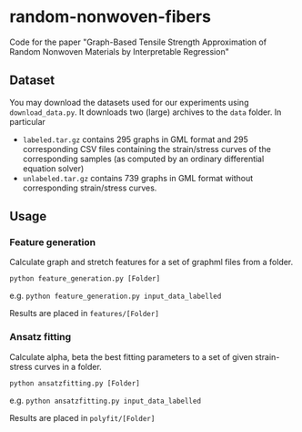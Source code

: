# random-nonwoven-fibers
Code for the paper "Graph-Based Tensile Strength Approximation of Random Nonwoven Materials by Interpretable Regression"


## Dataset
You may download the datasets used for our experiments using ```download_data.py```. 
It downloads two (large) archives to the ```data``` folder.
In particular
- ```labeled.tar.gz``` contains 295 graphs in GML format and 295 corresponding CSV files containing the strain/stress curves of the corresponding samples (as computed by an ordinary differential equation solver) 
- ```unlabeled.tar.gz``` contains 739 graphs in GML format without corresponding strain/stress curves.

## Usage
### Feature generation
Calculate graph and stretch features for a set of graphml files from a folder.

```python feature_generation.py [Folder]``` 

e.g. ```python feature_generation.py input_data_labelled```

Results are placed in ```features/[Folder]```

### Ansatz fitting
Calculate alpha, beta the best fitting parameters to a set of given strain-stress curves in a folder.

```python ansatzfitting.py [Folder]``` 

e.g. ```python ansatzfitting.py input_data_labelled```

Results are placed in ```polyfit/[Folder]```
